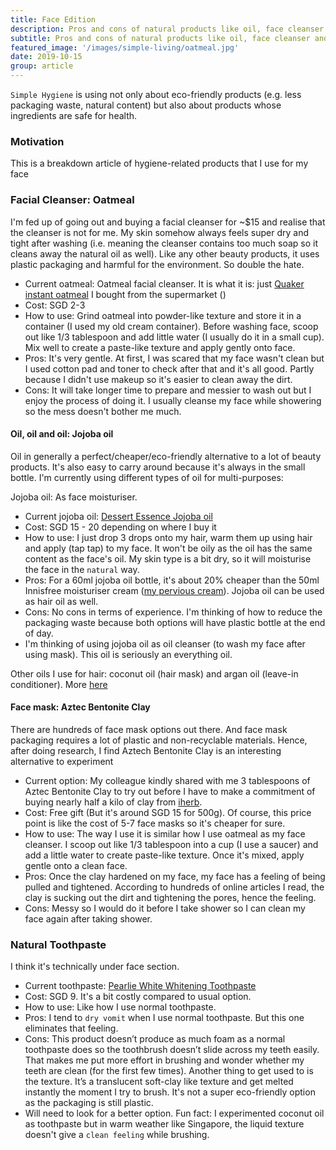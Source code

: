 ```yaml
---
title: Face Edition
description: Pros and cons of natural products like oil, face cleanser and moisturiser
subtitle: Pros and cons of natural products like oil, face cleanser and moisturiser
featured_image: '/images/simple-living/oatmeal.jpg'
date: 2019-10-15
group: article
---
```


`Simple Hygiene` is using not only about eco-friendly products (e.g. less packaging waste, natural content) but also about products whose ingredients are safe for health.

### Motivation

This is a breakdown article of hygiene-related products that I use for my face

### Facial Cleanser: Oatmeal
I'm fed up of going out and buying a facial cleanser for ~$15 and realise that the cleanser is not for me. My skin somehow always feels super dry and tight after washing (i.e. meaning the cleanser contains too much soap so it cleans away the natural oil as well). Like any other beauty products, it uses plastic packaging and harmful for the environment. So double the hate.
- Current oatmeal: Oatmeal facial cleanser. It is what it is: just [Quaker instant oatmeal](https://www.fairprice.com.sg/search?query=oatmeal) I bought from the supermarket ()
- Cost: SGD 2-3
- How to use: Grind oatmeal into powder-like texture and store it in a container (I used my old cream container). Before washing face, scoop out like 1/3 tablespoon and add little water (I usually do it in a small cup). Mix well to create a paste-like texture and apply gently onto face.
- Pros: It's very gentle. At first, I was scared that my face wasn't clean but I used cotton pad and toner to check after that and it's all good. Partly because I didn't use makeup so it's easier to clean away the dirt.
- Cons: It will take longer time to prepare and messier to wash out but I enjoy the process of doing it. I usually cleanse my face while showering so the mess doesn't bother me much.

#### Oil, oil and oil: Jojoba oil
Oil in generally a perfect/cheaper/eco-friendly alternative to a lot of beauty products. It's also easy to carry around because it's always in the small bottle. I'm currently using different types of oil for multi-purposes:

Jojoba oil: As face moisturiser.
- Current jojoba oil: [Dessert Essence Jojoba oil](https://sg.iherb.com/pr/Desert-Essence-Organic-Jojoba-Oil-for-Hair-Skin-Scalp-4-fl-oz-118-ml/3579)
- Cost: SGD 15 - 20 depending on where I buy it
- How to use: I just drop 3 drops onto my hair, warm them up using hair and apply (tap tap) to my face. It won't be oily as the oil has the same content as the face's oil. My skin type is a bit dry, so it will moisturise the face in the `natural` way.
- Pros: For a 60ml jojoba oil bottle, it's about 20% cheaper than the 50ml Innisfree moisturiser cream ([my pervious cream](https://hush.sg/products/innisfree/green-tea-seed-cream)). Jojoba oil can be used as hair oil as well.
- Cons: No cons in terms of experience. I'm thinking of how to reduce the packaging waste because both options will have plastic bottle at the end of day.
- I'm thinking of using jojoba oil as oil cleanser (to wash my face after using mask). This oil is seriously an everything oil.

Other oils I use for hair: coconut oil (hair mask) and argan oil (leave-in conditioner). More [here](/2019-07-28-simple-hygiene-hair-edition)

#### Face mask: Aztec Bentonite Clay
There are hundreds of face mask options out there. And face mask packaging requires a lot of plastic and non-recyclable materials. Hence, after doing research, I find Aztech Bentonite Clay is an interesting alternative to experiment

- Current option: My colleague kindly shared with me 3 tablespoons of Aztec Bentonite Clay to try out before I have to make a commitment of buying nearly half a kilo of clay from [iherb](https://sg.iherb.com/pr/Aztec-Secret-Indian-Healing-Clay-1-lb-454-g/29363).
- Cost: Free gift (But it's around SGD 15 for 500g). Of course, this price point is like the cost of 5-7 face masks so it's cheaper for sure.
- How to use: The way I use it is similar how I use oatmeal as my face cleanser. I scoop out like 1/3 tablespoon into a cup (I use a saucer) and add a little water to create paste-like texture. Once it's mixed, apply gentle onto a clean face.
- Pros: Once the clay hardened on my face, my face has a feeling of being pulled and tightened. According to hundreds of online articles I read, the clay is sucking out the dirt and tightening the pores, hence the feeling.
- Cons: Messy so I would do it before I take shower so I can clean my face again after taking shower.


### Natural Toothpaste
I think it's technically under face section.
- Current toothpaste: [Pearlie White Whitening Toothpaste](https://www.fairprice.com.sg/searchterm/pearl%20toothpaste)
- Cost: SGD 9. It's a bit costly compared to usual option.
- How to use: Like how I use normal toothpaste.
- Pros: I tend to `dry vomit` when I use normal toothpaste. But this one eliminates that feeling.
- Cons: This product doesn’t produce as much foam as a normal toothpaste does so the toothbrush doesn’t slide across my teeth easily. That makes me put more effort in brushing and wonder whether my teeth are clean (for the first few times). Another thing to get used to is the texture. It’s a translucent soft-clay like texture and get melted instantly the moment I try to brush. It's not a super eco-friendly option as the packaging is still plastic.
- Will need to look for a better option. Fun fact: I experimented coconut oil as toothpaste but in warm weather like Singapore, the liquid texture doesn't give a `clean feeling` while brushing.
